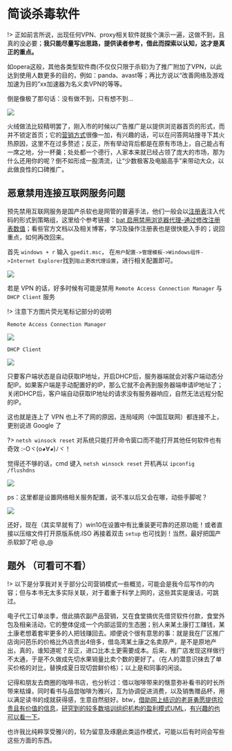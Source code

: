 # 简谈杀毒软件

!> 正如前言所说，出现任何VPN、proxy相关软件就挨个演示一遍，这做不到，且真的没必要；**我只能尽量写出思路，提供读者参考，借此而探索以认知，这才是真正的重点。**

如opera这般，其他各类型软件商(不仅仅只限于杀软)为了推广附加了VPN，以此达到使用人数更多的目的，例如：panda、avast等；再比方说以“改善网络及游戏加速为目的”xx加速器为名义卖VPN的等等。

倒是像极了那句话：没有做不到，只有想不到...

![](https://i.postimg.cc/NjpHZTTV/QQ-20190612093300.jpg)

火绒做法比较精明罢了，刚入市的时候以广告推广是以提供浏览器首页的形式，而并不锁定首页；它的[营销方式](/append/guochan-sharuan?id=一些题外话-（可看可不看）)很像一加，有兴趣的话，可以在问答网站搜寻下其火热原因，这里不在过多赘述；反正，所有举动背后都是在原有市场上，自己能占有一席之地，分一杯羹；处处都一个德行，人家本来就已经占领了庞大的市场，那为什么还用你的呢？倒不如形成一股清流，让“少数极客及电脑高手”来带动大众，以此做良性的口碑推广。

## 恶意禁用连接互联网服务问题

预先禁用互联网服务是国产杀软也是网管的普遍手法，他们一般会以[注册表](https://baike.baidu.com/item/%E6%B3%A8%E5%86%8C%E8%A1%A8)注入代码的形式到策略组，这里给个参考链接：[bat 启用禁用浏览器代理-通过修改注册表数值](https://cuityang.iteye.com/blog/2438902)；看些官方文档以及相关博客，学习及操作注册表也是很快能入手的；说回重点，如何再改回来。

首先 `windows + r` 输入 `gpedit.msc`， 在`用户配置->管理模板->Windows组件->Internet Explorer`找到`阻止更改代理设置`，进行相关配置即可。

![](https://i.postimg.cc/fR6Ht6qD/Snipaste-2019-06-12-11-06-32.png)

若是 VPN 的话，好多时候有可能是禁用 `Remote Access Connection Manager` 与 `DHCP Client` 服务

!> 注意下方图片荧光笔标记部分的说明

`Remote Access Connection Manager`

![](https://i.postimg.cc/XNpDqPNx/Snipaste-2019-06-30-00-22-10.png)

`DHCP Client`

![](https://i.postimg.cc/C16PJG7j/2019-06-30-002835.png)

只要客户端状态是自动获取IP地址，开启DHCP后，服务器端就会对客户端动态分配IP。如果客户端是手动配置好的IP，那么它就不会再到服务器端申请IP地址了；关闭DHCP后，客户端自动获取IP地址的请求没有服务器响应，自然无法远程分配的IP。

这也就是连上了 VPN 也上不了网的原因，连局域网（中国互联网）都连接不上，更别说进 Google 了

?> `netsh winsock reset` 对系统只能打开命令窗口而不能打开其他任何软件也有奇效 :-Oヾ(o◕∀◕)ﾉヾ！

觉得还不够的话，cmd 键入 `netsh winsock reset` 开机再以 `ipconfig /flushdns`

![](https://i.postimg.cc/sXfNPbS8/Snipaste-2019-06-12-11-28-17.png)

ps：这里都是设置网络相关服务配置，说不准以后又会在哪，动些手脚呢？

![](https://i.postimg.cc/xCT9kxdj/Snipaste-2019-06-12-11-39-47.png)

还好，现在（其实早就有了）win10在设置中有比重装更可靠的还原功能！或者直接以压缩文件打开原版系统.ISO 再接着双击 `setup` 也可找到！当然，最好把国产杀软卸了吧 @_@

## 题外 （可看可不看）

!> 以下是分享我对关于部分公司营销模式一些概览，可能会是我今后写作的内容；但与本书无太多实际关联，对于着重于科学上网的，这些其实是废话，可跳过。

电子代工订单淡季，借此搞农副产品营销，又在食堂搞优先借贷软件付款，食堂外包及相亲活动，它的整体促成一个内部运营的生态圈；别人来某土康打工赚钱，某土康老想着套牢更多的人把钱赚回去。顺便说个很有意思的事：就是我在厂区推广店询问芭乐的价格比外店贵出4倍多，借岛湾某土康之名卖原产，是不是原地产出，真的，谁知道呢？反正，进口比本土更需要成本。后来，推广店发现这样做行不太通，于是不久做成先切水果销量比卖个数的更好了。（在人的潜意识抹去了单买价格的对比，替换成夏日现切尝鲜价格）；以上是和同事的闲谈。

记得和朋友去商圈的咖啡书店，也分析过：借以咖啡带来的惬意弥补看书的时长所带来枯燥，同时看书与品尝咖啡为雅兴，互为协调促进消费，以及销售赠品杯，用以满足读书的成就获得感，生意自然挺好。btw，[借助网上结识的老哥勇愿提供珍贵且有价值的信息](https://i.postimg.cc/qMRLWY7V/125.png)，[研究到的较多数培训组织机构的盈利模式UML](https://i.postimg.cc/rpmHkMLr/2019-04-05-233908.png)，[有兴趣的也可以看一下](https://github.com/hoodiearon/TI-Analysis)。

也许我比纯粹享受雅兴的，较为留意及琢磨此类运作模式，可能以后有时间会写些这些方面的东西。
